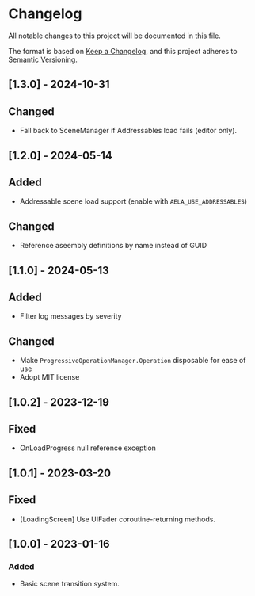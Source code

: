 # Changelog

All notable changes to this project will be documented in this file.

The format is based on [Keep a Changelog](https://keepachangelog.com/en/1.0.0/),
and this project adheres to [Semantic Versioning](https://semver.org/spec/v2.0.0.html).

## [1.3.0] - 2024-10-31

## Changed

- Fall back to SceneManager if Addressables load fails (editor only).

## [1.2.0] - 2024-05-14

## Added

- Addressable scene load support (enable with `AELA_USE_ADDRESSABLES`)

## Changed

- Reference aseembly definitions by name instead of GUID

## [1.1.0] - 2024-05-13

## Added

- Filter log messages by severity

## Changed

- Make `ProgressiveOperationManager.Operation` disposable for ease of use
- Adopt MIT license

## [1.0.2] - 2023-12-19

## Fixed

- OnLoadProgress null reference exception

## [1.0.1] - 2023-03-20

## Fixed

- [LoadingScreen] Use UIFader coroutine-returning methods.

## [1.0.0] - 2023-01-16

### Added

- Basic scene transition system.
